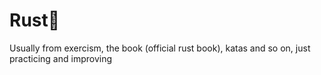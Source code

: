 # Rust🎉

Usually from exercism, the book (official rust book), katas and so on, just practicing and improving
